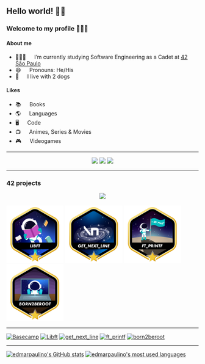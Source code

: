 ## Hello world! 👋🏾
### Welcome to my profile 🙋🏾‍♂️
#### About me  
- 👨🏾‍🚀 &emsp; I’m currently studying Software Engineering as a Cadet at [42 São Paulo](https://www.42sp.org.br/)
- 😄 &emsp; Pronouns: He/His
- 🐶 &emsp; I live with 2 dogs

#### Likes
-  📚 &emsp; Books
-  🌎 &emsp; Languages
-  🖥️ &emsp; Code
-  📺 &emsp; Animes, Series & Movies
-  🎮 &emsp; Videogames

---
<p align="center">
 <a href = "mailto:edmarpaulino9@gmail.com"><img src="https://img.shields.io/badge/-Gmail-%23333?style=for-the-badge&logo=gmail&logoColor=white" target="_blank"></a>
  <a href="https://www.linkedin.com/in/edmarpaulino/" target="_blank"><img src="https://img.shields.io/badge/-LinkedIn-%230077B5?style=for-the-badge&logo=linkedin&logoColor=white" target="_blank"></a>
  <a href="https://www.instagram.com/edmarpaulino9/" target="_blank"><img src="https://img.shields.io/badge/-Instagram-%23E4405F?style=for-the-badge&logo=instagram&logoColor=white" target="_blank"></a>
 </p>
 
---

### 42 projects
<p align="center"><img src="https://badge42.herokuapp.com/api/stats/edpaulin?cursus=42cursus&privacyEmail=true&privacyName=true"> </p>

<a href=https://github.com/edmarpaulino/libft><img src="https://github.com/edmarpaulino/42projects_pics/blob/master/libftm.png"></a>
<a href=https://github.com/edmarpaulino/get_next_line><img src="https://github.com/edmarpaulino/42projects_pics/blob/master/get_next_linem.png"></a>
<a href=https://github.com/edmarpaulino/ft_printf><img src="https://github.com/edmarpaulino/42projects_pics/blob/master/ft_printfm.png"></a>
<a href=https://github.com/edmarpaulino/born2beroot><img src="https://github.com/edmarpaulino/42projects_pics/blob/master/born2berootm.png"></a>

---
 
[![Basecamp](https://github-readme-stats.vercel.app/api/pin/?username=edmarpaulino&repo=42basecamp&theme=tokyonight&hide_border=true)](https://github.com/edmarpaulino/42basecamp)
[![Libft](https://github-readme-stats.vercel.app/api/pin/?username=edmarpaulino&repo=libft&theme=tokyonight&hide_border=true)](https://github.com/edmarpaulino/libft)
[![get_next_line](https://github-readme-stats.vercel.app/api/pin/?username=edmarpaulino&repo=get_next_line&theme=tokyonight&hide_border=true)](https://github.com/edmarpaulino/get_next_line)
[![ft_printf](https://github-readme-stats.vercel.app/api/pin/?username=edmarpaulino&repo=ft_printf&theme=tokyonight&hide_border=true)](https://github.com/edmarpaulino/ft_printf)
[![born2beroot](https://github-readme-stats.vercel.app/api/pin/?username=edmarpaulino&repo=born2beroot&theme=tokyonight&hide_border=true)](https://github.com/edmarpaulino/born2beroot)

---

[![edmarpaulino's GitHub stats](https://github-readme-stats.vercel.app/api?username=edmarpaulino&count_private=true&show_icons=true&hide=issues&hide_border=true&theme=tokyonight)](https://github.com/edmarpaulino?tab=repositories)
[![edmarpaulino's most used languages](https://github-readme-stats.vercel.app/api/top-langs/?username=edmarpaulino&layout=compact&hide_border=true&theme=tokyonight)](https://github.com/edmarpaulino?tab=repositories)
